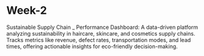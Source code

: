 # Week-2
Sustainable Supply Chain _ Performance Dashboard: A data-driven platform analyzing sustainability in haircare, skincare, and cosmetics supply chains. Tracks metrics like revenue, defect rates, transportation modes, and lead times, offering actionable insights for eco-friendly decision-making.
